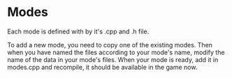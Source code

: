 # Modes

Each mode is defined with by it's .cpp and .h file.

To add a new mode, you need to copy one of the existing modes. Then when you have named the files according to your mode's name, modify the name of the data in your mode's files. When your mode is ready, add it in modes.cpp and recompile, it should be available in the game now.
